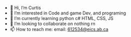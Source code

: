 - 👋 Hi, I’m Curtis
- 👀 I’m interested in Code and game Dev, and programing
- 🌱 I’m currently learning python c# HTML, CSS, JS
- 💞️ I’m looking to collaborate on nothing rn
- 📫 How to reach me:
email:
612534@eics.ab.ca

<!---
LionOMG/LionOMG is a ✨ special ✨ repository because its `README.md` (this file) appears on your GitHub profile.
You can click the Preview link to take a look at your changes.
--->
